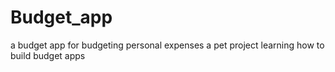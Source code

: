 # Budget_app
a budget app for budgeting personal expenses
a pet project learning how to build budget apps
